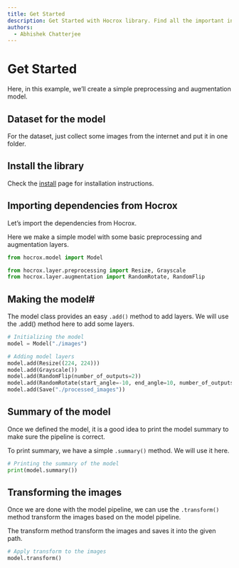 ```yaml
---
title: Get Started
description: Get Started with Hocrox library. Find all the important instructions to start using Hocrox.
authors:
  - Abhishek Chatterjee
---
```


# Get Started

Here, in this example, we’ll create a simple preprocessing and augmentation model.

## Dataset for the model

For the dataset, just collect some images from the internet and put it in one folder.

## Install the library

Check the [install](/install/) page for installation instructions.

## Importing dependencies from Hocrox

Let’s import the dependencies from Hocrox.

Here we make a simple model with some basic preprocessing and augmentation layers.

```python
from hocrox.model import Model

from hocrox.layer.preprocessing import Resize, Grayscale
from hocrox.layer.augmentation import RandomRotate, RandomFlip
```

## Making the model#

The model class provides an easy `.add()` method to add layers. We will use the .add() method here to add some layers.

```python
# Initializing the model
model = Model("./images")

# Adding model layers
model.add(Resize((224, 224)))
model.add(Grayscale())
model.add(RandomFlip(number_of_outputs=2))
model.add(RandomRotate(start_angle=-10, end_angle=10, number_of_outputs=5))
model.add(Save("./processed_images"))
```

## Summary of the model

Once we defined the model, it is a good idea to print the model summary to make sure the pipeline is correct.

To print summary, we have a simple `.summary()` method. We will use it here.

```python
# Printing the summary of the model
print(model.summary())
```

## Transforming the images

Once we are done with the model pipeline, we can use the `.transform()` method transform the images based on the model pipeline.

The transform method transform the images and saves it into the given path.

```python
# Apply transform to the images
model.transform()
```
